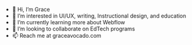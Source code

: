 - 👋 Hi, I’m Grace
- 👀 I’m interested in UI/UX, writing, Instructional design, and education
- 🌱 I’m currently learning more about Webflow
- 💞️ I’m looking to collaborate on EdTech programs
- 📫 Reach me at graceavocado.com

<!---
grle/grle is a ✨ special ✨ repository because its `README.md` (this file) appears on your GitHub profile.
You can click the Preview link to take a look at your changes.
--->
